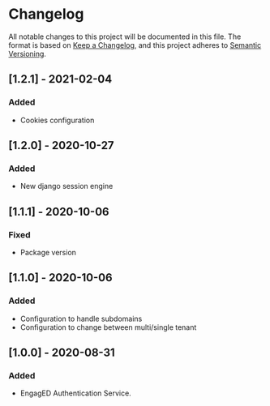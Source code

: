 # Changelog
All notable changes to this project will be documented in this file.
The format is based on [Keep a Changelog](https://keepachangelog.com/en/1.0.0/), and this project adheres to [Semantic Versioning](https://semver.org/spec/v2.0.0.html).
## [1.2.1] - 2021-02-04
### Added
- Cookies configuration
## [1.2.0] - 2020-10-27
### Added
- New django session engine

## [1.1.1] - 2020-10-06
### Fixed
- Package version

## [1.1.0] - 2020-10-06
### Added
- Configuration to handle subdomains
- Configuration to change between multi/single tenant

## [1.0.0] - 2020-08-31
### Added
- EngagED Authentication Service.